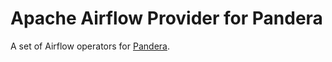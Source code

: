 # Apache Airflow Provider for Pandera

A set of Airflow operators for [Pandera](https://github.com/unionai-oss/pandera).
